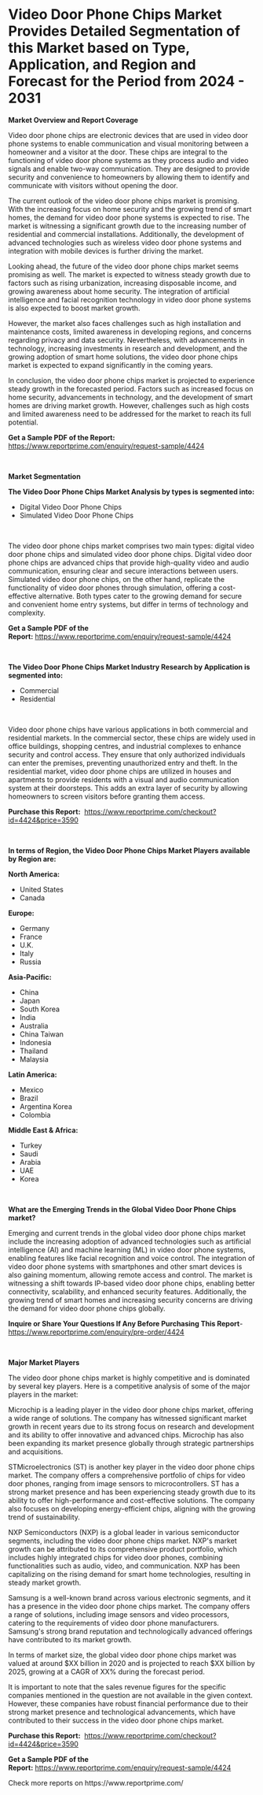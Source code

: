 <p><h1>Video Door Phone Chips Market Provides Detailed Segmentation of this Market based on Type, Application, and Region and Forecast for the Period from 2024 - 2031</h1></p><p><strong>Market Overview and Report Coverage</strong></p>
<p><p>Video door phone chips are electronic devices that are used in video door phone systems to enable communication and visual monitoring between a homeowner and a visitor at the door. These chips are integral to the functioning of video door phone systems as they process audio and video signals and enable two-way communication. They are designed to provide security and convenience to homeowners by allowing them to identify and communicate with visitors without opening the door.</p><p>The current outlook of the video door phone chips market is promising. With the increasing focus on home security and the growing trend of smart homes, the demand for video door phone systems is expected to rise. The market is witnessing a significant growth due to the increasing number of residential and commercial installations. Additionally, the development of advanced technologies such as wireless video door phone systems and integration with mobile devices is further driving the market.</p><p>Looking ahead, the future of the video door phone chips market seems promising as well. The market is expected to witness steady growth due to factors such as rising urbanization, increasing disposable income, and growing awareness about home security. The integration of artificial intelligence and facial recognition technology in video door phone systems is also expected to boost market growth.</p><p>However, the market also faces challenges such as high installation and maintenance costs, limited awareness in developing regions, and concerns regarding privacy and data security. Nevertheless, with advancements in technology, increasing investments in research and development, and the growing adoption of smart home solutions, the video door phone chips market is expected to expand significantly in the coming years.</p><p>In conclusion, the video door phone chips market is projected to experience steady growth in the forecasted period. Factors such as increased focus on home security, advancements in technology, and the development of smart homes are driving market growth. However, challenges such as high costs and limited awareness need to be addressed for the market to reach its full potential.</p></p>
<p><strong>Get a Sample PDF of the Report:</strong> <a href="https://www.reportprime.com/enquiry/request-sample/4424">https://www.reportprime.com/enquiry/request-sample/4424</a></p>
<p>&nbsp;</p>
<p><strong>Market Segmentation</strong></p>
<p><strong>The Video Door Phone Chips Market Analysis by types is segmented into:</strong></p>
<p><ul><li>Digital Video Door Phone Chips</li><li>Simulated Video Door Phone Chips</li></ul></p>
<p>&nbsp;</p>
<p><p>The video door phone chips market comprises two main types: digital video door phone chips and simulated video door phone chips. Digital video door phone chips are advanced chips that provide high-quality video and audio communication, ensuring clear and secure interactions between users. Simulated video door phone chips, on the other hand, replicate the functionality of video door phones through simulation, offering a cost-effective alternative. Both types cater to the growing demand for secure and convenient home entry systems, but differ in terms of technology and complexity.</p></p>
<p><strong>Get a Sample PDF of the Report:</strong>&nbsp;<a href="https://www.reportprime.com/enquiry/request-sample/4424">https://www.reportprime.com/enquiry/request-sample/4424</a></p>
<p>&nbsp;</p>
<p><strong>The Video Door Phone Chips Market Industry Research by Application is segmented into:</strong></p>
<p><ul><li>Commercial</li><li>Residential</li></ul></p>
<p>&nbsp;</p>
<p><p>Video door phone chips have various applications in both commercial and residential markets. In the commercial sector, these chips are widely used in office buildings, shopping centres, and industrial complexes to enhance security and control access. They ensure that only authorized individuals can enter the premises, preventing unauthorized entry and theft. In the residential market, video door phone chips are utilized in houses and apartments to provide residents with a visual and audio communication system at their doorsteps. This adds an extra layer of security by allowing homeowners to screen visitors before granting them access.</p></p>
<p><strong>Purchase this Report:</strong>&nbsp; <a href="https://www.reportprime.com/checkout?id=4424&price=3590">https://www.reportprime.com/checkout?id=4424&price=3590</a></p>
<p>&nbsp;</p>
<p><strong>In terms of Region, the Video Door Phone Chips Market Players available by Region are:</strong></p>
<p>
    <p> <strong> North America: </strong>
        <ul>
            <li>United States</li>
            <li>Canada</li>
        </ul>
        </p> 
    <p> <strong> Europe: </strong>
        <ul>
            <li>Germany</li>
            <li>France</li>
            <li>U.K.</li>
            <li>Italy</li>
            <li>Russia</li>
        </ul>
        </p> 
    <p> <strong> Asia-Pacific: </strong>
        <ul>
            <li>China</li>
            <li>Japan</li>
            <li>South Korea</li>
            <li>India</li>
            <li>Australia</li>
            <li>China Taiwan</li>
            <li>Indonesia</li>
            <li>Thailand</li>
            <li>Malaysia</li>
        </ul>
        </p> 
    <p> <strong> Latin America: </strong>
        <ul>
            <li>Mexico</li>
            <li>Brazil</li>
            <li>Argentina Korea</li>
            <li>Colombia</li>
        </ul>
        </p> 
    <p> <strong> Middle East & Africa: </strong>
        <ul>
            <li>Turkey</li>
            <li>Saudi</li>
            <li>Arabia</li>
            <li>UAE</li>
            <li>Korea</li>
        </ul>
    </p>
    </p>
<p>&nbsp;</p>
<p><strong>What are the Emerging Trends in the Global Video Door Phone Chips market?</strong></p>
<p><p>Emerging and current trends in the global video door phone chips market include the increasing adoption of advanced technologies such as artificial intelligence (AI) and machine learning (ML) in video door phone systems, enabling features like facial recognition and voice control. The integration of video door phone systems with smartphones and other smart devices is also gaining momentum, allowing remote access and control. The market is witnessing a shift towards IP-based video door phone chips, enabling better connectivity, scalability, and enhanced security features. Additionally, the growing trend of smart homes and increasing security concerns are driving the demand for video door phone chips globally.</p></p>
<p><strong>Inquire or Share Your Questions If Any Before Purchasing This Report</strong>- <a href="https://www.reportprime.com/enquiry/pre-order/4424">https://www.reportprime.com/enquiry/pre-order/4424</a></p>
<p>&nbsp;</p>
<p><strong>Major Market Players</strong></p>
<p><p>The video door phone chips market is highly competitive and is dominated by several key players. Here is a competitive analysis of some of the major players in the market:</p><p>Microchip is a leading player in the video door phone chips market, offering a wide range of solutions. The company has witnessed significant market growth in recent years due to its strong focus on research and development and its ability to offer innovative and advanced chips. Microchip has also been expanding its market presence globally through strategic partnerships and acquisitions.</p><p>STMicroelectronics (ST) is another key player in the video door phone chips market. The company offers a comprehensive portfolio of chips for video door phones, ranging from image sensors to microcontrollers. ST has a strong market presence and has been experiencing steady growth due to its ability to offer high-performance and cost-effective solutions. The company also focuses on developing energy-efficient chips, aligning with the growing trend of sustainability.</p><p>NXP Semiconductors (NXP) is a global leader in various semiconductor segments, including the video door phone chips market. NXP's market growth can be attributed to its comprehensive product portfolio, which includes highly integrated chips for video door phones, combining functionalities such as audio, video, and communication. NXP has been capitalizing on the rising demand for smart home technologies, resulting in steady market growth.</p><p>Samsung is a well-known brand across various electronic segments, and it has a presence in the video door phone chips market. The company offers a range of solutions, including image sensors and video processors, catering to the requirements of video door phone manufacturers. Samsung's strong brand reputation and technologically advanced offerings have contributed to its market growth.</p><p>In terms of market size, the global video door phone chips market was valued at around $XX billion in 2020 and is projected to reach $XX billion by 2025, growing at a CAGR of XX% during the forecast period.</p><p>It is important to note that the sales revenue figures for the specific companies mentioned in the question are not available in the given context. However, these companies have robust financial performance due to their strong market presence and technological advancements, which have contributed to their success in the video door phone chips market.</p></p>
<p><strong>Purchase this Report:</strong>&nbsp;&nbsp;<a href="https://www.reportprime.com/checkout?id=4424&price=3590">https://www.reportprime.com/checkout?id=4424&price=3590</a></p>
<p></p>
<p><strong>Get a Sample PDF of the Report:</strong>&nbsp;<a href="https://www.reportprime.com/enquiry/request-sample/4424">https://www.reportprime.com/enquiry/request-sample/4424</a></p>
<p>Check more reports on https://www.reportprime.com/</p>